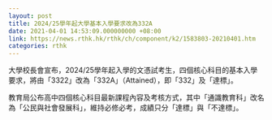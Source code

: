 ```yaml
---
layout: post
title: 2024/25學年起大學基本入學要求改為332A
date: 2021-04-01 14:53:09.000000000 +08:00
link: https://news.rthk.hk/rthk/ch/component/k2/1583803-20210401.htm
categories: rthk
---
```


大學校長會宣布，2024/25學年起入學的文憑試考生，四個核心科目的基本入學要求，將由「3322」改為「332A」（Attained），即「332」及「達標」。

教育局公布高中四個核心科目最新課程內容及考核方式，其中「通識教育科」改名為「公民與社會發展科」，維持必修必考，成績只分「達標」與「不達標」。
